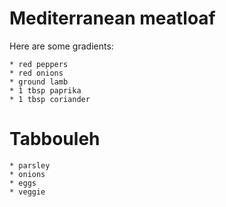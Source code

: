 # Mediterranean meatloaf

Here are some gradients:

    * red peppers
    * red onions
    * ground lamb
    * 1 tbsp paprika
    * 1 tbsp coriander
    
# Tabbouleh

    * parsley
    * onions
    * eggs
    * veggie